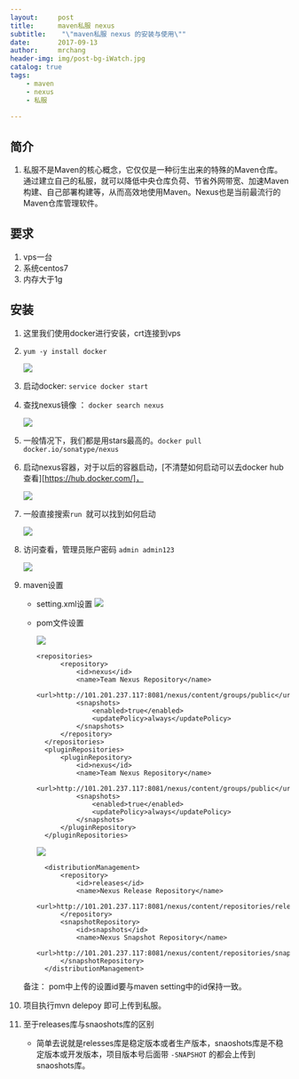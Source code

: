 ```yaml
---
layout:     post
title:      maven私服 nexus
subtitle:    "\"maven私服 nexus 的安装与使用\""
date:       2017-09-13
author:     mrchang
header-img: img/post-bg-iWatch.jpg
catalog: true
tags:
    - maven
    - nexus
    - 私服
    
---
```


## 简介
1. 私服不是Maven的核心概念，它仅仅是一种衍生出来的特殊的Maven仓库。通过建立自己的私服，就可以降低中央仓库负荷、节省外网带宽、加速Maven构建、自己部署构建等，从而高效地使用Maven。Nexus也是当前最流行的Maven仓库管理软件。

## 要求

1. vps一台
2. 系统centos7
3. 内存大于1g

## 安装

1. 这里我们使用docker进行安装，crt连接到vps

2. ` yum -y install docker `

    ![](http://ovwa7dn9w.bkt.clouddn.com/17-9-14/22748323.jpg)

3. 启动docker: `service docker start `

4. 查找nexus镜像 ： `docker search nexus`

   ![](http://ovwa7dn9w.bkt.clouddn.com/17-9-14/93572570.jpg)
   
5. 一般情况下，我们都是用stars最高的。`docker pull docker.io/sonatype/nexus`

6. 启动nexus容器，对于以后的容器启动，[不清楚如何启动可以去docker hub 查看][https://hub.docker.com/]，

    ![](http://ovwa7dn9w.bkt.clouddn.com/17-9-14/58578914.jpg)
    
7. 一般直接搜索`run `就可以找到如何启动

    ![](http://ovwa7dn9w.bkt.clouddn.com/17-9-14/87774408.jpg)
    
8. 访问查看，管理员账户密码 `admin admin123`

    ![](http://ovwa7dn9w.bkt.clouddn.com/17-9-14/45145189.jpg)
    
9. maven设置

    * setting.xml设置
        ![](http://ovwa7dn9w.bkt.clouddn.com/17-9-14/65102103.jpg)
        
    * pom文件设置
    
        ![](http://ovwa7dn9w.bkt.clouddn.com/17-9-14/12953066.jpg)
        
          <repositories>
                <repository>
                    <id>nexus</id>
                    <name>Team Nexus Repository</name>
                    <url>http://101.201.237.117:8081/nexus/content/groups/public</url>
                    <snapshots>
                        <enabled>true</enabled>
                        <updatePolicy>always</updatePolicy>
                    </snapshots>
                </repository>
            </repositories>
            <pluginRepositories>
                <pluginRepository>
                    <id>nexus</id>
                    <name>Team Nexus Repository</name>
                    <url>http://101.201.237.117:8081/nexus/content/groups/public</url>
                    <snapshots>
                        <enabled>true</enabled>
                        <updatePolicy>always</updatePolicy>
                    </snapshots>
                </pluginRepository>
            </pluginRepositories>
        
        ![](http://ovwa7dn9w.bkt.clouddn.com/17-9-14/81818372.jpg)
        
            <distributionManagement>
                <repository>
                    <id>releases</id>
                    <name>Nexus Release Repository</name>
                    <url>http://101.201.237.117:8081/nexus/content/repositories/releases/</url>
                </repository>
                <snapshotRepository>
                    <id>snapshots</id>
                    <name>Nexus Snapshot Repository</name>
                    <url>http://101.201.237.117:8081/nexus/content/repositories/snapshots/</url>
                </snapshotRepository>
            </distributionManagement>

    备注： pom中上传的设置id要与maven setting中的id保持一致。

10. 项目执行mvn delepoy 即可上传到私服。

11. 至于releases库与snaoshots库的区别
    * 简单去说就是relesses库是稳定版本或者生产版本，snaoshots库是不稳定版本或开发版本，项目版本号后面带
`-SNAPSHOT` 的都会上传到snaoshots库。

